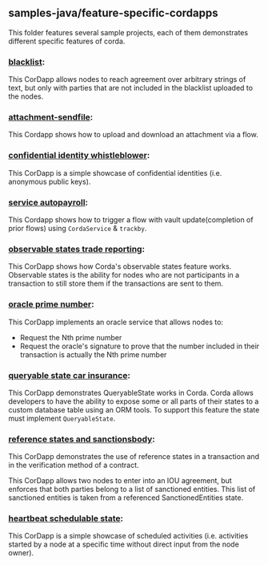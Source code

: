 ## samples-java/feature-specific-cordapps

This folder features several sample projects, each of them demonstrates different specific features of corda.

### [blacklist](./attachment-blacklist):
This CorDapp allows nodes to reach agreement over arbitrary strings of text, but only with parties that are not included in the blacklist uploaded to the nodes.

### [attachment-sendfile](./attachment-sendfile):
This Cordapp shows how to upload and download an attachment via a flow.

### [confidential identity whistleblower](./confidentialIdentity-whistleblower):
This CorDapp is a simple showcase of confidential identities (i.e. anonymous public keys).

### [service autopayroll](./cordaService-autopayroll):
This Cordapp shows how to trigger a flow with vault update(completion of prior flows) using `CordaService` & `trackby`.

### [observable states trade reporting](./observableStates-tradereporting):
This CorDapp shows how Corda's observable states feature works. Observable states is the ability for nodes who are not participants in a transaction to still store them if the transactions are sent to them.

### [oracle prime number](./oracle-primenumber):
This CorDapp implements an oracle service that allows nodes to:

* Request the Nth prime number
* Request the oracle's signature to prove that the number included in their transaction is actually the Nth prime number

### [queryable state car insurance](./queryableState-carinsurance):
This CorDapp demonstrates QueryableState works in Corda. Corda allows developers to have the ability to expose some or all parts of their states to a custom database table using an ORM tools. To support this feature the state must implement `QueryableState`.

### [reference states and sanctionsbody](./referenceStates-sanctionsBody):
This CorDapp demonstrates the use of reference states in a transaction and in the verification method of a contract.

This CorDapp allows two nodes to enter into an IOU agreement, but enforces that both parties belong to a list of sanctioned entities. This list of sanctioned entities is taken from a referenced SanctionedEntities state.

### [heartbeat schedulable state](./schedulableState-heartbeat):
This CorDapp is a simple showcase of scheduled activities (i.e. activities started by a node at a specific time without direct input from the node owner).

